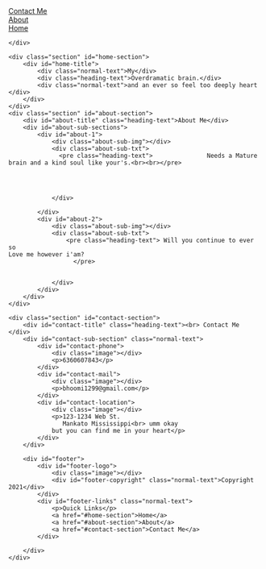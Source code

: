 <!DOCTYPE html>
<html>

<head>
	<title>My Web Design</title>
	<meta name="viewport" content="width=device-width, initial-scale=1">
	<link rel="stylesheet" href="mystyles.css">
<!--<link rel="preconnect" href="https://fonts.googleapis.com">
<link rel="preconnect" href="https://fonts.gstatic.com" crossorigin>-->
<link href="https://fonts.googleapis.com/css2?family=Cormorant+Garamond:wght@300&display=swap" rel="stylesheet">
</head>

<body>
	<div id="menu-bar" class="menu">
        <div id="menu-logo">
            <div class="image"></div>
        </div>
        <div  id="menu-contact" class="menu-item">
            <a href="#contact-section">Contact Me</a>
        </div>
        <div class="menu-item">
            <a href="#about-section">About </a>
        </div>
        <div class="menu-item">
            <a href="#home-section">Home</a>
        </div>

    </div>
   
    <div class="section" id="home-section">
        <div id="home-title">
            <div class="normal-text">My</div>
            <div class="heading-text">Overdramatic brain.</div>
            <div class="normal-text">and an ever so feel too deeply heart </div>
        </div>
    </div>
    <div class="section" id="about-section">
        <div id="about-title" class="heading-text">About Me</div>
        <div id="about-sub-sections">
            <div id="about-1">
                <div class="about-sub-img"></div>
                <div class="about-sub-txt">
                  <pre class="heading-text">               Needs a Mature brain and a kind soul like your's.<br><br></pre>
                        
                        

             
                </div>
                
            </div>
            <div id="about-2">
                <div class="about-sub-img"></div>
                <div class="about-sub-txt">
                    <pre class="heading-text"> Will you continue to ever so 
    Love me however i'am?                       
                      </pre> 
                   

                </div> 
            </div>
        </div>
    </div>

    <div class="section" id="contact-section">
        <div id="contact-title" class="heading-text"><br> Contact Me </div>
        <div id="contact-sub-section" class="normal-text">
            <div id="contact-phone">
                <div class="image"></div>
                <p>6360607843</p>
            </div>
            <div id="contact-mail">
                <div class="image"></div>
                <p>bhoomi1299@gmail.com</p>
            </div>
            <div id="contact-location">
                <div class="image"></div>
                <p>123-1234 Web St.
                   Mankato Mississippi<br> umm okay
                but you can find me in your heart</p>
            </div>
        </div>
    
        <div id="footer">
            <div id="footer-logo">
                <div class="image"></div>
                <div id="footer-copyright" class="normal-text">Copyright 2021</div>
            </div>
            <div id="footer-links" class="normal-text">
                <p>Quick Links</p>
                <a href="#home-section">Home</a>
                <a href="#about-section">About</a>
                <a href="#contact-section">Contact Me</a>
            </div>
            
        </div>
    </div>
</body>

</html>
